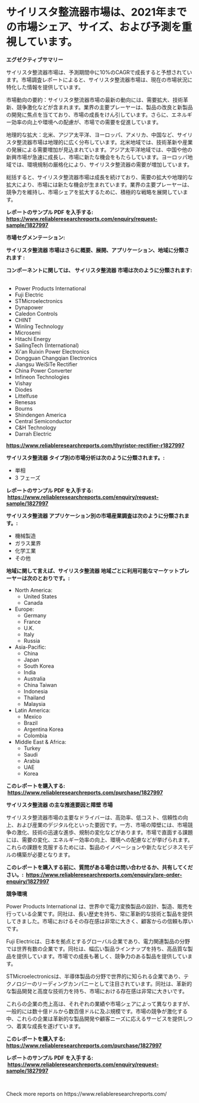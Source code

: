 <p><h1>サイリスタ整流器市場は、2021年までの市場シェア、サイズ、および予測を重視しています。</h1></p><p><strong>エグゼクティブサマリー</strong></p>
<p><p>サイリスタ整流器市場は、予測期間中に10%のCAGRで成長すると予想されています。市場調査レポートによると、サイリスタ整流器市場は、現在の市場状況に特化した情報を提供しています。</p><p>市場動向の要約：サイリスタ整流器市場の最新の動向には、需要拡大、技術革新、競争激化などが含まれます。業界の主要プレーヤーは、製品の改良と新製品の開発に焦点を当てており、市場の成長をけん引しています。さらに、エネルギー効率の向上や環境への配慮が、市場での需要を促進しています。</p><p>地理的な拡大：北米、アジア太平洋、ヨーロッパ、アメリカ、中国など、サイリスタ整流器市場は地理的に広く分布しています。北米地域では、技術革新や産業の発展による需要増加が見込まれています。アジア太平洋地域では、中国や他の新興市場が急速に成長し、市場に新たな機会をもたらしています。ヨーロッパ地域では、環境規制の厳格化により、サイリスタ整流器の需要が増加しています。</p><p>総括すると、サイリスタ整流器市場は成長を続けており、需要の拡大や地理的な拡大により、市場には新たな機会が生まれています。業界の主要プレーヤーは、競争力を維持し、市場シェアを拡大するために、積極的な戦略を展開しています。</p></p>
<p><strong>レポートのサンプル PDF を入手する: <a href="https://www.reliableresearchreports.com/enquiry/request-sample/1827997">https://www.reliableresearchreports.com/enquiry/request-sample/1827997</a></strong></p>
<p><strong>市場セグメンテーション:</strong></p>
<p><strong> サイリスタ整流器 市場はさらに概要、展開、アプリケーション、地域に分類されます :</strong></p>
<p><strong>コンポーネントに関しては、 サイリスタ整流器 市場は次のように分類されます: &nbsp;</strong></p>
<p><ul><li>Power Products International</li><li>Fuji Electric</li><li>STMicroelectronics</li><li>Dynapower</li><li>Caledon Controls</li><li>CHINT</li><li>Winling Technology</li><li>Microsemi</li><li>Hitachi Energy</li><li>SailingTech (International)</li><li>Xi'an Ruixin Power Electronics</li><li>Dongguan Changqian Electronics</li><li>Jiangsu WeiSiTe Rectifier</li><li>China Power Converter</li><li>Infineon Technologies</li><li>Vishay</li><li>Diodes</li><li>Littelfuse</li><li>Renesas</li><li>Bourns</li><li>Shindengen America</li><li>Central Semiconductor</li><li>C&H Technology</li><li>Darrah Electric</li></ul></p>
<p><strong><a href="https://www.reliableresearchreports.com/thyristor-rectifier-r1827997">https://www.reliableresearchreports.com/thyristor-rectifier-r1827997</a></strong></p>
<p><strong> サイリスタ整流器 タイプ別の市場分析は次のように分類されます。:</strong></p>
<p><ul><li>単相</li><li>3 フェーズ</li></ul></p>
<p><strong>レポートのサンプル PDF を入手する: &nbsp;<a href="https://www.reliableresearchreports.com/enquiry/request-sample/1827997">https://www.reliableresearchreports.com/enquiry/request-sample/1827997</a></strong></p>
<p><strong> サイリスタ整流器 アプリケーション別の市場産業調査は次のように分類されます。:</strong></p>
<p><ul><li>機械製造</li><li>ガラス業界</li><li>化学工業</li><li>その他</li></ul></p>
<p><strong>地域に関して言えば、サイリスタ整流器 地域ごとに利用可能なマーケットプレーヤーは次のとおりです。:</strong></p>
<p><ul>
    <li>
        North America:
        <ul>
            <li>United States</li>
            <li>Canada</li>
        </ul>
    </li>
    <li>
        Europe:
        <ul>
            <li>Germany</li>
            <li>France</li>
            <li>U.K.</li>
            <li>Italy</li>
            <li>Russia</li>
        </ul>
    </li>
    <li>
        Asia-Pacific:
        <ul>
            <li>China</li>
            <li>Japan</li>
            <li>South Korea</li>
            <li>India</li>
            <li>Australia</li>
            <li>China Taiwan</li>
            <li>Indonesia</li>
            <li>Thailand</li>
            <li>Malaysia</li>
        </ul>
    </li>
    <li>
        Latin America:
        <ul>
            <li>Mexico</li>
            <li>Brazil</li>
            <li>Argentina Korea</li>
            <li>Colombia</li>
        </ul>
    </li>
    <li>
        Middle East & Africa:
        <ul>
            <li>Turkey</li>
            <li>Saudi</li>
            <li>Arabia</li>
            <li>UAE</li>
            <li>Korea</li>
        </ul>
    </li>
    </ul></p>
<p><strong>このレポートを購入する: &nbsp;<a href="https://www.reliableresearchreports.com/purchase/1827997">https://www.reliableresearchreports.com/purchase/1827997</a></strong></p>
<p><strong>サイリスタ整流器 の主な推進要因と障壁 市場</strong></p>
<p><p>サイリスタ整流器市場の主要なドライバーは、高効率、低コスト、信頼性の向上、および産業のデジタル化といった要因です。一方、市場の障壁には、市場競争の激化、技術の迅速な進歩、規制の変化などがあります。市場で直面する課題には、需要の変化、エネルギー効率の向上、環境への配慮などが挙げられます。これらの課題を克服するためには、製品のイノベーションや新たなビジネスモデルの構築が必要となります。</p></p>
<p><strong>このレポートを購入する前に、質問がある場合は問い合わせるか、共有してください。:&nbsp; <a href="https://www.reliableresearchreports.com/enquiry/pre-order-enquiry/1827997">https://www.reliableresearchreports.com/enquiry/pre-order-enquiry/1827997</a></strong></p>
<p><strong>競争環境</strong></p>
<p><p>Power Products International は、世界中で電力変換製品の設計、製造、販売を行っている企業です。同社は、長い歴史を持ち、常に革新的な技術と製品を提供してきました。市場におけるその存在感は非常に大きく、顧客からの信頼も厚いです。</p><p>Fuji Electricは、日本を拠点とするグローバル企業であり、電力関連製品の分野では世界有数の企業です。同社は、幅広い製品ラインナップを持ち、高品質な製品を提供しています。市場での成長も著しく、競争力のある製品を提供しています。</p><p>STMicroelectronicsは、半導体製品の分野で世界的に知られる企業であり、テクノロジーのリーディングカンパニーとして注目されています。同社は、革新的な製品開発と高度な技術力を持ち、市場における存在感は非常に大きいです。</p><p>これらの企業の売上高は、それぞれの業績や市場シェアによって異なりますが、一般的には数十億ドルから数百億ドルに及ぶ規模です。市場の競争が激化する中、これらの企業は革新的な製品開発や顧客ニーズに応えるサービスを提供しつつ、着実な成長を遂げています。</p></p>
<p><strong>このレポートを購入する: &nbsp; <a href="https://www.reliableresearchreports.com/purchase/1827997">https://www.reliableresearchreports.com/purchase/1827997</a></strong></p>
<p><strong>レポートのサンプル PDF を入手する: &nbsp;<a href="https://www.reliableresearchreports.com/enquiry/request-sample/1827997">https://www.reliableresearchreports.com/enquiry/request-sample/1827997</a></strong><strong></strong></p>
<p>&nbsp;</p>
<p>Check more reports on https://www.reliableresearchreports.com/</p>